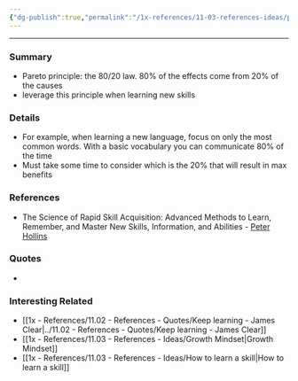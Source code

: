 ```yaml
---
{"dg-publish":true,"permalink":"/1x-references/11-03-references-ideas/pareto-principle-in-learning-new-skills/","dgHomeLink":true,"dgPassFrontmatter":true,"dgShowBacklinks":true,"dgShowLocalGraph":false,"dgShowInlineTitle":true}
---
```


---

### Summary
- Pareto principle: the 80/20 law. 80% of the effects come from 20% of the causes
- leverage this principle when learning new skills

### Details
- For example, when learning a new language, focus on only the most common words. With a basic vocabulary you can communicate 80% of the time
- Must take some time to consider which is the 20% that will result in max benefits

### References
- The Science of Rapid Skill Acquisition: Advanced Methods to Learn, Remember, and Master New Skills, Information, and Abilities - [Peter Hollins](https://www.goodreads.com/author/show/16593818.Peter_Hollins)

### Quotes
-

### Interesting Related
- [[1x - References/11.02 - References - Quotes/Keep learning - James Clear|../11.02 - References - Quotes/Keep learning - James Clear]]
- [[1x - References/11.03 - References - Ideas/Growth Mindset|Growth Mindset]]
- [[1x - References/11.03 - References - Ideas/How to learn a skill|How to learn a skill]]